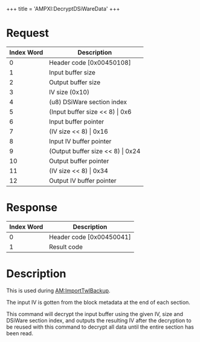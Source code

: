+++
title = 'AMPXI:DecryptDSiWareData'
+++

# Request

| Index Word | Description                         |
|------------|-------------------------------------|
| 0          | Header code \[0x00450108\]          |
| 1          | Input buffer size                   |
| 2          | Output buffer size                  |
| 3          | IV size (0x10)                      |
| 4          | (u8) DSiWare section index          |
| 5          | (Input buffer size \<\< 8) \| 0x6   |
| 6          | Input buffer pointer                |
| 7          | (IV size \<\< 8) \| 0x16            |
| 8          | Input IV buffer pointer             |
| 9          | (Output buffer size \<\< 8) \| 0x24 |
| 10         | Output buffer pointer               |
| 11         | (IV size \<\< 8) \| 0x34            |
| 12         | Output IV buffer pointer            |

# Response

| Index Word | Description                |
|------------|----------------------------|
| 0          | Header code \[0x00450041\] |
| 1          | Result code                |

# Description

This is used during [AM:ImportTwlBackup](AM:ImportTwlBackup "wikilink").

The input IV is gotten from the block metadata at the end of each
section.

This command will decrypt the input buffer using the given IV, size and
DSiWare section index, and outputs the resulting IV after the decryption
to be reused with this command to decrypt all data until the entire
section has been read.